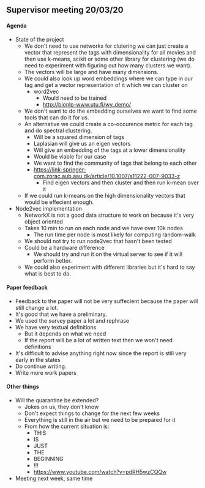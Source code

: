 ## Supervisor meeting 20/03/20

#### Agenda

* State of the project
  * We don't need to use networkx for clutering we can just create a vector that represent the tags with dimensionality for all movies and then use k-means, scikit or some other library for clustering (we do need to experiment with figuring out how many clusters we want).
  * The vectors will be large and have many dimensions.
  * We could also look up word embeddings where we can type in our tag and get a vector representation of it which we can cluster on
    * word2vec
      * Would need to be trained
      * http://bionlp-www.utu.fi/wv_demo/
  * We don't want to do the embedding ourselves we want to find some tools that can do it for us.
  * An alternative we could create a co-occurence metric for each tag and do spectral clustering.
    * Will be a squared dimension of tags
    * Laplasian will give us an eigen vectors
    * Will give an embedding of the tags at a lower dimensionality
    * Would be viable for our case
    * We want to find the community of tags that belong to each other
    * https://link-springer-com.zorac.aub.aau.dk/article/10.1007/s11222-007-9033-z
      * Find eigen vectors and then cluster and then run k-mean over it
  * If we could run k-means on the high dimensionality vectors that would be effecient enough. 
* Node2vec implementation
  * NetworkX is not a good data structure to work on because it's very object oriented
  * Takes 10 min to run on each node and we have over 10k nodes
    * The run time per node is most likely for computing random-walk
  * We should not try to run node2vec that hasn't been tested
  * Could be a hardware difference
    * We should try and run it on the virtual server to see if it will perform better.
  * We could also experiment with different libraries but it's hard to say what is best to do.

#### Paper feedback

* Feedback to the paper will not be very suffecient because the paper will still change a lot.
* It's good that we have a preliminary.
* We used the survey paper a lot and rephrase
* We have very textual definitions
  * But it depends on what we need
  * If the report will be a lot of written text then we won't need definitions
* It's difficult to advise anything right now since the report is still very early in the states
* Do continue writing.
* Write more work papers

#### Other things

* Will the quarantine be extended?
  * Jokes on us, they don't know
  * Don't expect things to change for the next few weeks
  * Everything is still in the air but we need to be prepared for it
  * From how the current situation is:
    * THIS
    * IS 
    * JUST 
    * THE 
    * BEGINNING
    * !!!
    * https://www.youtube.com/watch?v=pdRH5wzCQQw
* Meeting next week, same time